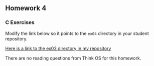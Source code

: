 ## Homework 4

### C Exercises

Modify the link below so it points to the `ex04` directory in your
student repository.

[Here is a link to the ex03 directory in my repository](https://github.com/vickymmcd/ExercisesInC/tree/master/exercises/ex04)


There are no reading questions from Think OS for this homework.
